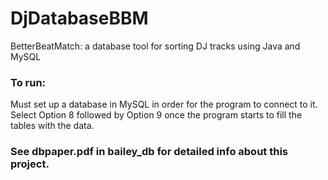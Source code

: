 # DjDatabaseBBM
BetterBeatMatch: a database tool for sorting DJ tracks using Java and MySQL

### To run:

Must set up a database in MySQL in order for the program to connect to it.
Select Option 8 followed by Option 9 once the program starts to fill the tables with the data.

### See dbpaper.pdf in bailey_db for detailed info about this project.


